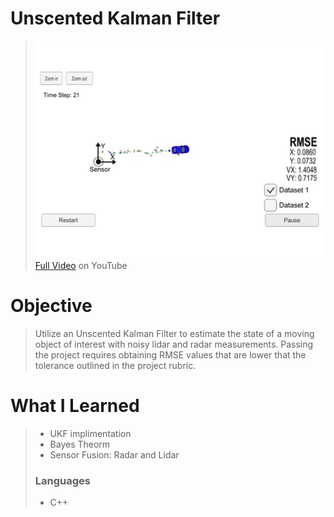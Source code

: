 # Unscented Kalman Filter
> [![UKF](WriteUp/UKF.gif)](https://youtu.be/aHv7-UUtn6A "Unscented Kalman Filter")  
> [Full Video](https://youtu.be/aHv7-UUtn6A) on YouTube

# Objective
> Utilize an Unscented Kalman Filter to estimate the state of a moving
object of interest with noisy lidar and radar measurements. Passing the
project requires obtaining RMSE values that are lower that the tolerance
 outlined in the project rubric.

# What I Learned
> - UKF implimentation
> - Bayes Theorm
> - Sensor Fusion: Radar and Lidar
> ### Languages
> - C++

